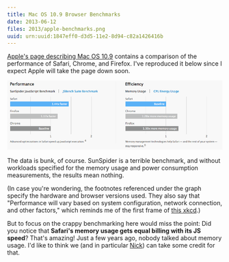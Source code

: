 ```yaml
---
title: Mac OS 10.9 Browser Benchmarks
date: 2013-06-12
files: 2013/apple-benchmarks.png
uuid: urn:uuid:1847eff0-d3d5-11e2-8d94-c82a1426416b
---
```


[Apple's page describing Mac OS 10.9][apple] contains a comparison of the
performance of Safari, Chrome, and Firefox.  I've reproduced it below since I
expect Apple will take the page down soon.

![Apple's browser benchmark results](2013/apple-benchmarks.png)

The data is bunk, of course.  SunSpider is a terrible benchmark, and without
workloads specified for the memory usage and power consumption measurements,
the results mean nothing.

(In case you're wondering, the footnotes referenced under the graph specify the
hardware and browser versions used.  They also say that "Performance will vary
based on system configuration, network connection, and other factors," which
reminds me of the first frame of [this xkcd][xkcd].)

But to focus on the crappy benchmarking here would miss the point: Did you
notice that **Safari's memory usage gets equal billing with its JS speed**?
That's amazing!  Just a few years ago, nobody talked about memory usage.  I'd
like to think we (and in particular [Nick][]) can take some credit for that.

[apple]: http://www.apple.com/osx/preview/#safari
[xkcd]: http://xkcd.com/870/
[Nick]: http://blog.mozilla.org/nnethercote/
